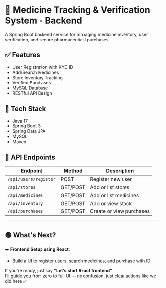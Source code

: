 # 💊 Medicine Tracking & Verification System - Backend

A Spring Boot backend service for managing medicine inventory, user verification, and secure pharmaceutical purchases.

## ✅ Features

- User Registration with KYC ID
- Add/Search Medicines
- Store Inventory Tracking
- Verified Purchases
- MySQL Database
- RESTful API Design

## 🚀 Tech Stack
- Java 17
- Spring Boot 3
- Spring Data JPA
- MySQL
- Maven

## 📂 API Endpoints

| Endpoint | Method | Description |
|----------|--------|-------------|
| `/api/users/register` | POST | Register new user |
| `/api/stores` | GET/POST | Add or list stores |
| `/api/medicines` | GET/POST | Add or list medicines |
| `/api/inventory` | GET/POST | Add or view stock |
| `/api/purchases` | GET/POST | Create or view purchases |

---

## 🟢 What's Next?

➡️ **Frontend Setup using React**:
- Build a UI to register users, search medicines, and purchase with ID

If you're ready, just say **“Let’s start React frontend”**  
I’ll guide you from zero to full UI — no confusion, just clear actions like we did here ✅
